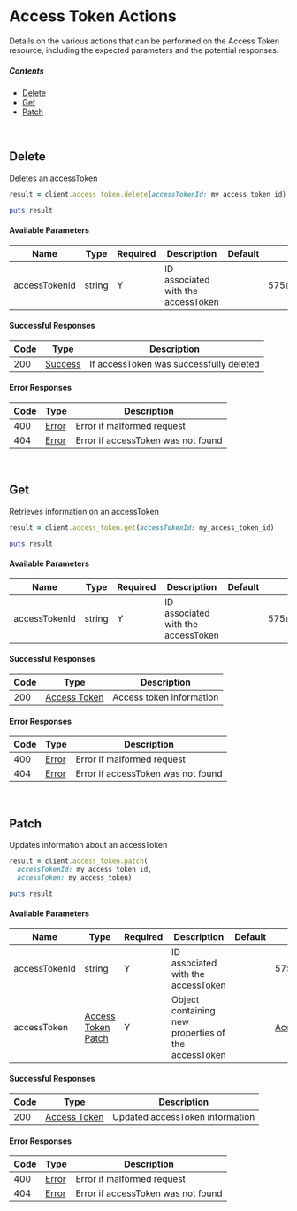 # Access Token Actions

Details on the various actions that can be performed on the
Access Token resource, including the expected
parameters and the potential responses.

##### Contents

*   [Delete](#delete)
*   [Get](#get)
*   [Patch](#patch)

<br/>

## Delete

Deletes an accessToken

```ruby
result = client.access_token.delete(accessTokenId: my_access_token_id)

puts result
```

#### Available Parameters

| Name | Type | Required | Description | Default | Example |
| ---- | ---- | -------- | ----------- | ------- | ------- |
| accessTokenId | string | Y | ID associated with the accessToken |  | 575ec7417ae143cd83dc4a95 |

#### Successful Responses

| Code | Type | Description |
| ---- | ---- | ----------- |
| 200 | [Success](_schemas.md#success) | If accessToken was successfully deleted |

#### Error Responses

| Code | Type | Description |
| ---- | ---- | ----------- |
| 400 | [Error](_schemas.md#error) | Error if malformed request |
| 404 | [Error](_schemas.md#error) | Error if accessToken was not found |

<br/>

## Get

Retrieves information on an accessToken

```ruby
result = client.access_token.get(accessTokenId: my_access_token_id)

puts result
```

#### Available Parameters

| Name | Type | Required | Description | Default | Example |
| ---- | ---- | -------- | ----------- | ------- | ------- |
| accessTokenId | string | Y | ID associated with the accessToken |  | 575ec7417ae143cd83dc4a95 |

#### Successful Responses

| Code | Type | Description |
| ---- | ---- | ----------- |
| 200 | [Access Token](_schemas.md#access-token) | Access token information |

#### Error Responses

| Code | Type | Description |
| ---- | ---- | ----------- |
| 400 | [Error](_schemas.md#error) | Error if malformed request |
| 404 | [Error](_schemas.md#error) | Error if accessToken was not found |

<br/>

## Patch

Updates information about an accessToken

```ruby
result = client.access_token.patch(
  accessTokenId: my_access_token_id,
  accessToken: my_access_token)

puts result
```

#### Available Parameters

| Name | Type | Required | Description | Default | Example |
| ---- | ---- | -------- | ----------- | ------- | ------- |
| accessTokenId | string | Y | ID associated with the accessToken |  | 575ec7417ae143cd83dc4a95 |
| accessToken | [Access Token Patch](_schemas.md#access-token-patch) | Y | Object containing new properties of the accessToken |  | [Access Token Patch Example](_schemas.md#access-token-patch-example) |

#### Successful Responses

| Code | Type | Description |
| ---- | ---- | ----------- |
| 200 | [Access Token](_schemas.md#access-token) | Updated accessToken information |

#### Error Responses

| Code | Type | Description |
| ---- | ---- | ----------- |
| 400 | [Error](_schemas.md#error) | Error if malformed request |
| 404 | [Error](_schemas.md#error) | Error if accessToken was not found |
